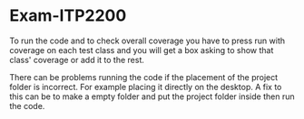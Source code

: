 # Exam-ITP2200

To run the code and to check overall coverage you have to press run with coverage on each test class and you will get a box asking to show that class' coverage or 
add it to the rest.

There can be problems running the code if the placement of the project folder is incorrect. For example placing it directly on the desktop. 
A fix to this can be to make a empty folder and put the project folder inside then run the code.
